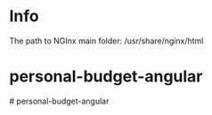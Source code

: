 # Info

The path to NGInx main folder:
/usr/share/nginx/html

# personal-budget-angular
#   p e r s o n a l - b u d g e t - a n g u l a r  
 
